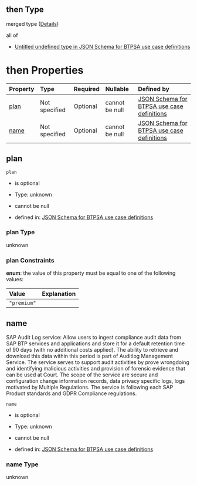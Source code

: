 ## then Type

merged type ([Details](btpsa-usecase-properties-services-items-allof-1-then-allof-11-then.md))

all of

*   [Untitled undefined type in JSON Schema for BTPSA use case definitions](btpsa-usecase-properties-services-items-allof-1-then-allof-11-then-allof-0.md "check type definition")

# then Properties

| Property      | Type          | Required | Nullable       | Defined by                                                                                                                                                                                                            |
| :------------ | :------------ | :------- | :------------- | :-------------------------------------------------------------------------------------------------------------------------------------------------------------------------------------------------------------------- |
| [plan](#plan) | Not specified | Optional | cannot be null | [JSON Schema for BTPSA use case definitions](btpsa-usecase-properties-services-items-allof-1-then-allof-11-then-properties-plan.md "undefined#/properties/services/items/allOf/1/then/allOf/11/then/properties/plan") |
| [name](#name) | Not specified | Optional | cannot be null | [JSON Schema for BTPSA use case definitions](btpsa-usecase-properties-services-items-allof-1-then-allof-11-then-properties-name.md "undefined#/properties/services/items/allOf/1/then/allOf/11/then/properties/name") |

## plan



`plan`

*   is optional

*   Type: unknown

*   cannot be null

*   defined in: [JSON Schema for BTPSA use case definitions](btpsa-usecase-properties-services-items-allof-1-then-allof-11-then-properties-plan.md "undefined#/properties/services/items/allOf/1/then/allOf/11/then/properties/plan")

### plan Type

unknown

### plan Constraints

**enum**: the value of this property must be equal to one of the following values:

| Value       | Explanation |
| :---------- | :---------- |
| `"premium"` |             |

## name

SAP Audit Log service: Allow users to ingest compliance audit data from SAP BTP services and applications and store it for a default retention time of 90 days (with no additional costs applied). The ability to retrieve and download this data within this period is part of Auditlog Management Service. The service serves to support audit activities by prove wrongdoing and identifying malicious activities and provision of forensic evidence that can be used at Court. The scope of the service are secure and configuration change information records, data privacy specific logs, logs motivated by Multiple Regulations. The service is following each SAP Product standards and GDPR Compliance regulations.

`name`

*   is optional

*   Type: unknown

*   cannot be null

*   defined in: [JSON Schema for BTPSA use case definitions](btpsa-usecase-properties-services-items-allof-1-then-allof-11-then-properties-name.md "undefined#/properties/services/items/allOf/1/then/allOf/11/then/properties/name")

### name Type

unknown
